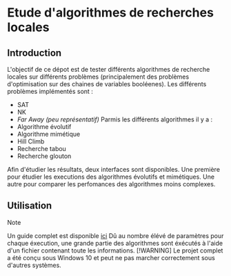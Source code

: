 # Etude d'algorithmes de recherches locales
## Introduction
L'objectif de ce dépot est de tester différents algorithmes de recherche locales sur différents problèmes (principalement des problèmes d'optimisation sur des chaines de variables booléenes).
Les différents problèmes implémentés sont :
- SAT
- NK
- *Far Away (peu représentatif)*
Parmis les différents algorithmes il y a :
- Algorithme évolutif
- Algorithme mimétique
- Hill Climb
- Recherche tabou
- Recherche glouton

Afin d'étudier les résultats, deux interfaces sont disponibles. Une première pour étudier les executions des algorithmes évolutifs et mimétiques. Une autre pour comparer les perfomances des algorithmes moins complexes.

## Utilisation
> [!NOTE]
> Un guide complet est disponible [ici](docs/how_to_use.md)
Dû au nombre élévé de paramètres pour chaque éxecution, une grande partie des algorithmes sont éxécutés à l'aide d'un fichier contenant toute les informations.
> [!WARNING]
> Le projet complet a été conçu sous Windows 10 et peut ne pas marcher correctement sous d'autres systèmes.
